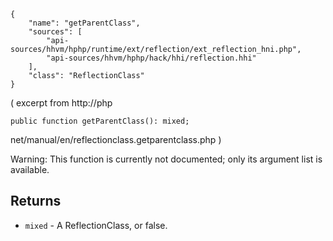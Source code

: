``` yamlmeta
{
    "name": "getParentClass",
    "sources": [
        "api-sources/hhvm/hphp/runtime/ext/reflection/ext_reflection_hni.php",
        "api-sources/hhvm/hphp/hack/hhi/reflection.hhi"
    ],
    "class": "ReflectionClass"
}
```




( excerpt from
http://php




``` Hack
public function getParentClass(): mixed;
```




net/manual/en/reflectionclass.getparentclass.php )




Warning: This function is currently not documented; only its argument
list is available.




## Returns




+ ` mixed ` - A ReflectionClass, or false.
<!-- HHAPIDOC -->
